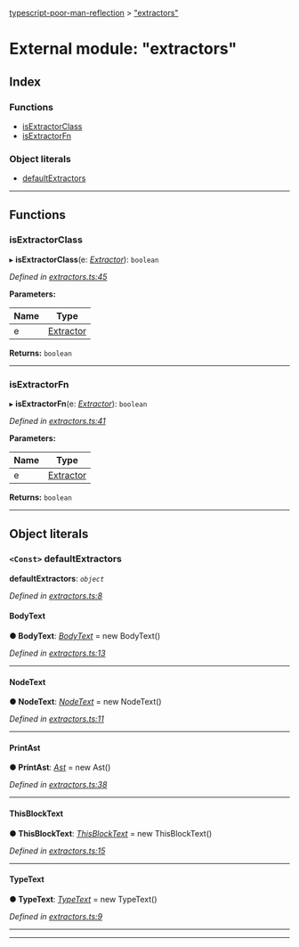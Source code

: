 [typescript-poor-man-reflection](../README.md) > ["extractors"](../modules/_extractors_.md)

# External module: "extractors"

## Index

### Functions

* [isExtractorClass](_extractors_.md#isextractorclass)
* [isExtractorFn](_extractors_.md#isextractorfn)

### Object literals

* [defaultExtractors](_extractors_.md#defaultextractors)

---

## Functions

<a id="isextractorclass"></a>

###  isExtractorClass

▸ **isExtractorClass**(e: *[Extractor](_types_.md#extractor)*): `boolean`

*Defined in [extractors.ts:45](https://github.com/cancerberoSgx/typescript-poor-man-reflection/blob/1f709c2/src/extractors.ts#L45)*

**Parameters:**

| Name | Type |
| ------ | ------ |
| e | [Extractor](_types_.md#extractor) |

**Returns:** `boolean`

___
<a id="isextractorfn"></a>

###  isExtractorFn

▸ **isExtractorFn**(e: *[Extractor](_types_.md#extractor)*): `boolean`

*Defined in [extractors.ts:41](https://github.com/cancerberoSgx/typescript-poor-man-reflection/blob/1f709c2/src/extractors.ts#L41)*

**Parameters:**

| Name | Type |
| ------ | ------ |
| e | [Extractor](_types_.md#extractor) |

**Returns:** `boolean`

___

## Object literals

<a id="defaultextractors"></a>

### `<Const>` defaultExtractors

**defaultExtractors**: *`object`*

*Defined in [extractors.ts:8](https://github.com/cancerberoSgx/typescript-poor-man-reflection/blob/1f709c2/src/extractors.ts#L8)*

<a id="defaultextractors.bodytext"></a>

####  BodyText

**● BodyText**: *[BodyText](../classes/_extractors_basic_bodytext_.bodytext.md)* =  new BodyText()

*Defined in [extractors.ts:13](https://github.com/cancerberoSgx/typescript-poor-man-reflection/blob/1f709c2/src/extractors.ts#L13)*

___
<a id="defaultextractors.nodetext"></a>

####  NodeText

**● NodeText**: *[NodeText](../classes/_extractors_basic_nodetext_.nodetext.md)* =  new NodeText()

*Defined in [extractors.ts:11](https://github.com/cancerberoSgx/typescript-poor-man-reflection/blob/1f709c2/src/extractors.ts#L11)*

___
<a id="defaultextractors.printast"></a>

####  PrintAst

**● PrintAst**: *[Ast](../classes/_extractors_ast_.ast.md)* =  new Ast()

*Defined in [extractors.ts:38](https://github.com/cancerberoSgx/typescript-poor-man-reflection/blob/1f709c2/src/extractors.ts#L38)*

___
<a id="defaultextractors.thisblocktext"></a>

####  ThisBlockText

**● ThisBlockText**: *[ThisBlockText](../classes/_extractors_basic_thisblocktext_.thisblocktext.md)* =  new ThisBlockText()

*Defined in [extractors.ts:15](https://github.com/cancerberoSgx/typescript-poor-man-reflection/blob/1f709c2/src/extractors.ts#L15)*

___
<a id="defaultextractors.typetext"></a>

####  TypeText

**● TypeText**: *[TypeText](../classes/_extractors_basic_typetext_.typetext.md)* =  new TypeText()

*Defined in [extractors.ts:9](https://github.com/cancerberoSgx/typescript-poor-man-reflection/blob/1f709c2/src/extractors.ts#L9)*

___

___

